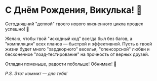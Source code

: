 # С Днём Рождения, Викулька! 🎉

Сегодняшний "деплой" твоего нового жизненного цикла прошел успешно! 🚀

Желаю, чтобы твой "исходный код" всегда был без багов, а "компиляция" всех планов — быстрой и эффективной. Пусть в твоей жизни будет много "хардкорного" веселья, "опенсорсной" любви и бесконечное "лоад-тестирование" на прочность от верных друзей.

Отладки поменьше, радости побольше! Обнимаю! 💖

*P.S. Этот коммит — для тебя!*
